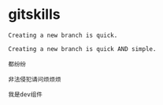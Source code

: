 # gitskills

```
Creating a new branch is quick.
```

```
Creating a new branch is quick AND simple.
```

```
都纷纷
```

```
非法侵犯请问烦烦烦
```

```
我是dev组件
```

